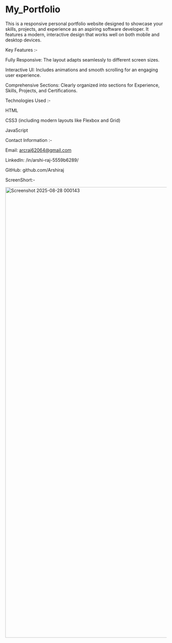 # My_Portfolio
This is a responsive personal portfolio website designed to showcase your skills, projects, and experience as an aspiring software developer. It features a modern, interactive design that works well on both mobile and desktop devices.

Key Features :-

Fully Responsive: The layout adapts seamlessly to different screen sizes.

Interactive UI: Includes animations and smooth scrolling for an engaging user experience.

Comprehensive Sections: Clearly organized into sections for Experience, Skills, Projects, and Certifications.

Technologies Used :-

HTML

CSS3 (including modern layouts like Flexbox and Grid)

JavaScript

Contact Information :-

Email: arcraj62064@gmail.com

LinkedIn: /in/arshi-raj-5559b6289/

GitHub: github.com/Arshiraj

ScreenShort:-

<img width="2850" height="1407" alt="Screenshot 2025-08-28 000143" src="https://github.com/user-attachments/assets/86b5814f-c962-4c70-8b93-fc0ff7358a78" />
